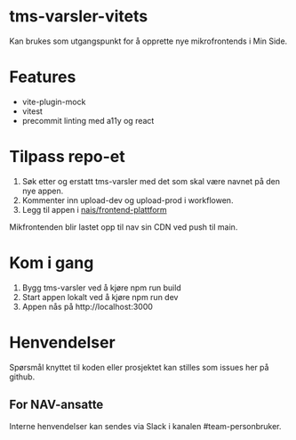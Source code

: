 # tms-varsler-vitets

Kan brukes som utgangspunkt for å opprette nye mikrofrontends i Min Side.

# Features

- vite-plugin-mock
- vitest
- precommit linting med a11y og react

# Tilpass repo-et

1. Søk etter og erstatt tms-varsler med det som skal være navnet på den nye appen.
2. Kommenter inn upload-dev og upload-prod i workflowen.
3. Legg til appen i [nais/frontend-plattform](https://github.com/nais/frontend-plattform/blob/main/teams.tfvars)

Mikfrontenden blir lastet opp til nav sin CDN ved push til main.

# Kom i gang

1. Bygg tms-varsler ved å kjøre npm run build
2. Start appen lokalt ved å kjøre npm run dev
3. Appen nås på http://localhost:3000

# Henvendelser

Spørsmål knyttet til koden eller prosjektet kan stilles som issues her på github.

## For NAV-ansatte

Interne henvendelser kan sendes via Slack i kanalen #team-personbruker.
